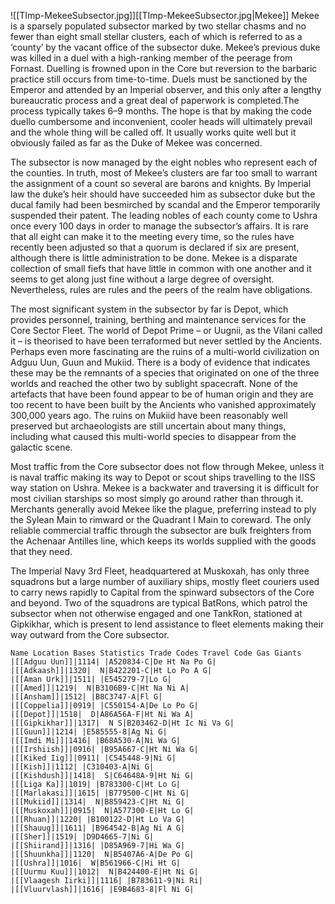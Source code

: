 ![[TImp-MekeeSubsector.jpg]][[TImp-MekeeSubsector.jpg|Mekee]]
Mekee is a sparsely populated subsector marked by two stellar chasms and no fewer than eight small stellar clusters, each of which is referred to as a ‘county’ by the vacant office of the subsector duke. Mekee’s previous duke was killed in a duel with a high-ranking member of the peerage from Fornast. Duelling is frowned upon in the Core but reversion to the barbaric practice still occurs from time-to-time. Duels must be sanctioned by the Emperor and attended by an Imperial observer, and this only after a lengthy bureaucratic process and a great deal of paperwork is completed.The process typically takes 6–9 months. The hope  is that by making the code duello cumbersome and inconvenient, cooler heads will ultimately prevail and the whole thing will be called off. It usually works quite well but it obviously failed as far as the Duke of Mekee was concerned.

The subsector is now managed by the eight nobles who represent each of the counties. In truth, most of Mekee’s clusters are far too small to warrant the assignment of a count so several are barons and knights. By Imperial law the duke’s heir should have succeeded him as subsector duke but the ducal family had been besmirched by scandal and the Emperor temporarily suspended their patent. The leading nobles of each county come to Ushra once every 100 days in order to manage the subsector’s affairs. It is rare that all eight can make it to the meeting every time, so the rules have recently been adjusted so that a quorum is declared if six are present, although there is little administration to be done. Mekee is a disparate collection of small fiefs that have little in common with one another and it seems to get along just fine without a large degree of oversight. Nevertheless, rules are rules and the peers of the realm have obligations.

The most significant system in the subsector by far is Depot, which provides personnel, training, berthing and maintenance services for the Core Sector Fleet. The world of Depot Prime – or Uugnii, as the Vilani called it – is theorised to have been terraformed but never settled by the Ancients. Perhaps even more fascinating are the ruins of a multi-world civilization on Adguu Uun, Guun and Mukiid. There is a body of evidence that indicates these may be the remnants of a species that originated on one of the three worlds and reached the other two by sublight spacecraft. None of the artefacts that have been found appear to be of human origin and they are too recent to have been built by the Ancients who vanished approximately 300,000 years ago. The ruins on Mukiid have been reasonably well preserved but archaeologists are still uncertain about many things, including what caused this multi-world species to disappear from the galactic scene.

Most traffic from the Core subsector does not flow through Mekee, unless it is naval traffic making its way to Depot or scout ships travelling to the IISS way station on Ushra. Mekee is a backwater and traversing it is difficult for most civilian starships so most simply go around rather than through it. Merchants generally avoid Mekee like the plague, preferring instead to ply the Sylean Main to rimward or the Quadrant I Main to coreward. The only reliable commercial traffic through the subsector are bulk freighters from the Achenaar Antilles line, which keeps its worlds supplied with the goods that they need.

The Imperial Navy 3rd Fleet, headquartered at Muskoxah, has only three squadrons but a large number of auxiliary ships, mostly fleet couriers used to carry news rapidly to Capital from the spinward subsectors of the Core and beyond. Two of the squadrons are typical BatRons, which patrol the subsector when not otherwise engaged and one TankRon, stationed at Gipkikhar, which is present to lend assistance to fleet elements making their way outward from the Core subsector.

```
Name Location Bases Statistics Trade Codes Travel Code Gas Giants
|[[Adguu Uun]]|1114| |A520834-C|De Ht Na Po G|
|[[Adkaash]]|1320|  N|B422201-C|Ht Lo Po A G|
|[[Aman Urk]]|1511| |E545279-7|Lo G|
|[[Amed]]|1219|  N|B3106B9-C|Ht Na Ni A|
|[[Ansham]]|1512| |B8C3747-A|Fl G|
|[[Coppelia]]|0919| |C550154-A|De Lo Po G|
|[[Depot]]|1518|  D|A86A56A-F|Ht Ni Wa A|
|[[Gipkikhar]]|1317|  N S|B203462-D|Ht Ic Ni Va G|
|[[Guun]]|1214| |E585555-8|Ag Ni G|
|[[Imdi Mi]]|1416| |B68A530-A|Ni Wa G|
|[[Irshiish]]|0916| |B95A667-C|Ht Ni Wa G|
|[[Kiked Iig]]|0911| |C545448-9|Ni G|
|[[Kish]]|1112| |C310403-A|Ni G|
|[[Kishdush]]|1418|  S|C64648A-9|Ht Ni G|
|[[Liga Ka]]|1019| |B783300-C|Ht Lo G|
|[[Marlakasi]]|1615| |B779500-C|Ht Ni G|
|[[Mukiid]]|1314|  N|B859423-C|Ht Ni G|
|[[Muskoxah]]|0915|  N|A577300-E|Ht Lo G|
|[[Rhuan]]|1220| |B100122-D|Ht Lo Va G|
|[[Shauug]]|1611| |B964542-B|Ag Ni A G|
|[[Sher]]|1519| |D9D4665-7|Ni G|
|[[Shiirand]]|1316| |D85A969-7|Hi Wa G|
|[[Shuunkha]]|1120|  N|B5407A6-A|De Po G|
|[[Ushra]]|1016|  W|B561966-C|Hi Ht G|
|[[Uurmu Kuu]]|1012|  N|B424400-E|Ht Ni G|
|[[Vlaagesh Iirki]]|1116| |B783611-9|Ni Ri|
|[[Vluurvlash]]|1616| |E9B4683-8|Fl Ni G|

